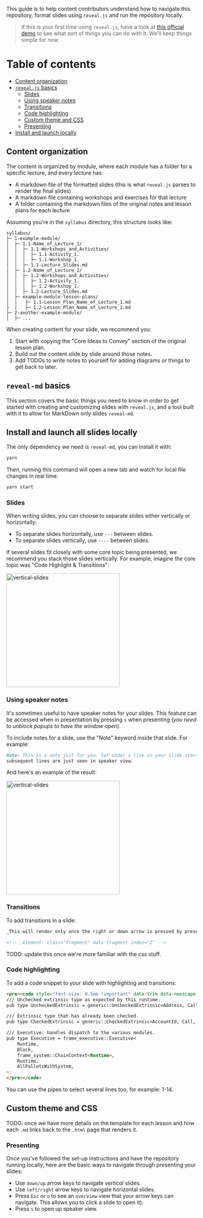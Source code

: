 This guide is to help content contributors understand how to navigate this repository, format slides using `reveal.js` and run the repository locally.

> If this is your first time using `reveal.js`, have a look at [this official demo](https://revealjs.com/demo/#/2) to see what sort of things you can do with it. We'll keep things simple for now.

# Table of contents

- [Content organization](#content-organization)
- [`reveal.js` basics](#-revealjs--basics)
  - [Slides](#slides)
  - [Using speaker notes](#using-speaker-notes)
  - [Transitions](#transitions)
  - [Code highlighting](#code-highlighting)
  - [Custom theme and CSS](#custom-theme-and-css)
  - [Presenting](#presenting)
- [Install and launch locally](#install-and-launch-locally)

## Content organization

The content is organized by module, where each module has a folder for a specific lecture, and every lecture has:

- A markdown file of the formatted slides (this is what `reveal.js` parses to render the final slides)
- A markdown file containing workshops and exercises for that lecture
- A folder containing the markdown files of the original notes and lesson plans for each lecture

Assuming you're in the `syllabus` directory, this structure looks like:

```
syllabus/
├─ 1-example-module/
│  ├─ 1.1-Name_of_Lecture_1/
│  │  ├─ 1.1-Workshops_and_Activities/
│  │  │  ├─ 1.1-Activity_1.
│  │  │  ├─ 1.1-Workshop_1.
│  │  ├─ 1.1-Lecture_Slides.md
|  ├─ 1.2-Name_of_Lecture_2/
│  │  ├─ 1.2-Workshops_and_Activities/
│  │  │  ├─ 1.2-Activity_1.
│  │  │  ├─ 1.2-Workshop_1.
│  │  ├─ 1.2-Lecture_Slides.md
│  ├─ example-module-lesson-plans/
│  |   ├─ 1.1-Lesson_Plan_Name_of_Lecture_1.md
├  |   ├─ 1.2-Lesson_Plan_Name_of_Lecture_2.md
├─ 2-another-example-module/
│  ├─ ...
```

When creating content for your slide, we recommend you:

1. Start with copying the "Core Ideas to Convey" section of the original lesson plan.
2. Build out the content slide by slide around those notes.
3. Add TODOs to write notes to yourself for adding diagrams or things to get back to later.

## `reveal-md` basics

This section covers the basic things you need to know in order to get started with creating and customizing slides with `reveal.js`, and a tool built with it to allow for MarkDown only slides `reveal-md`.

## Install and launch all slides locally

The only dependency we need is `reveal-md`, you can install it with:

```sh
yarn
```

Then, running this command will open a new tab and watch for local file changes in real time:

```sh
yarn start
```

### Slides

When writing slides, you can choose to separate slides either vertically or horizontally:

- To separate slides horizontally, use `---` between slides.
- To separate slides vertically, use `----` between slides.

If several slides fit closely with some core topic being presented, we recommend you stack those slides vertically.
For example, imagine the core topic was "Code Highlight & Transitions":

<img src="./assets/contributing-examples/vertical-slides.png" alt="vertical-slides" width="300"/>

### Using speaker notes

It's sometimes useful to have speaker notes for your slides.
This feature can be accessed when in presentation by pressing `s` when presenting (_you need to unblock popups to have the window open_).

To include notes for a slide, use the "Note" keyword inside that slide.
For example:

```md
Note: This is a note just for you. Set under a line in your slide starting with "`Note`:" all
subsequent lines are just seen in speaker view.
```

And here's an example of the result:

<img src="./assets/contributing-examples/speaker-notes-view.png" alt="vertical-slides" width="300"/>

### Transitions

To add transitions in a slide:

```md
_This will render only once the right or down arrow is pressed by presenter._

<!-- .element: class="fragment" data-fragment-index="2" -->
```

TODO: update this once we're more familiar with the css stuff.

### Code highlighting

To add a code snippet to your slide with highlighting and transitions:

```md
<pre><code style="font-size: 0.5em !important" data-trim data-noescape data-line-numbers="0|1|2|" class="rust">
/// Unchecked extrinsic type as expected by this runtime.
pub type UncheckedExtrinsic = generic::UncheckedExtrinsic<Address, Call, Signature, SignedExtra>;

/// Extrinsic type that has already been checked.
pub type CheckedExtrinsic = generic::CheckedExtrinsic<AccountId, Call, SignedExtra>;

/// Executive: handles dispatch to the various modules.
pub type Executive = frame_executive::Executive<
	Runtime,
	Block,
	frame_system::ChainContext<Runtime>,
	Runtime,
	AllPalletsWithSystem,
>;
</pre></code>
```

You can use the pipes to select several lines too, for example: 1-14.

## Custom theme and CSS

TODO: once we have more details on the template for each lesson and how each `.md` links back to the `.html` page that renders it.

### Presenting

Once you've followed the set-up instructions and have the repository running locally, here are the basic ways to navigate through presenting your slides:

- Use `down/up` arrow keys to navigate _vertical_ slides.
- Use `left/right` arrow keys to navigate horizontal slides.
- Press `Esc` or `o` to see an `overview` view that your arrow keys can navigate. This allows you to click a slide to open it).
- Press `s` to open up speaker view.
